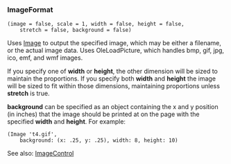 ### ImageFormat

``` suneido
(image = false, scale = 1, width = false, height = false,
    stretch = false, background = false)
```

Uses [Image](<../../Language/Reference/Image.md>)
to output the specified image, which may be either a filename, or the actual image data.
Uses OleLoadPicture, which handles bmp, gif, jpg, ico, emf, and wmf images.

If you specify one of **width** or **height**, the other dimension will be sized to maintain the proportions. If you specify both **width** and **height** the image will be sized to fit within those dimensions, maintaining proportions unless  **stretch** is true.

**background** can be specified as an object containing the x and y position (in inches) that the image should be printed at on the page with the specified **width** and **height**. For example:

``` suneido
(Image 't4.gif',
    background: (x: .25, y: .25), width: 8, height: 10)
```

See also: 
[ImageControl](<../../User Interfaces/Reference/ImageControl.md>)